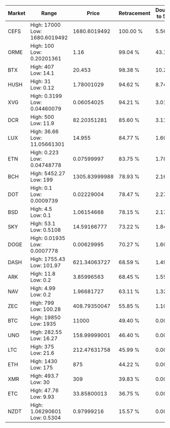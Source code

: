 | Market | Range | Price| Retracement | Doubles to 50% |
| --- | --- | --- | --- | --- |
| CEFS | High: 17000<br />Low: 1680.6019492 | 1680.6019492 | 100.00 % | 5.56 |
| ORME | High: 100<br />Low: 0.20201361 | 1.16 | 99.04 % | 43.19 |
| BTX | High: 407<br />Low: 14.1 | 20.453 | 98.38 % | 10.29 |
| HUSH | High: 31<br />Low: 0.12 | 1.78001029 | 94.62 % | 8.74 |
| XVG | High: 0.3199<br />Low: 0.04460079 | 0.06054025 | 94.21 % | 3.01 |
| DCR | High: 500<br />Low: 11.9 | 82.20351281 | 85.60 % | 3.11 |
| LUX | High: 36.66<br />Low: 11.05661301 | 14.955 | 84.77 % | 1.60 |
| ETN | High: 0.223<br />Low: 0.04748778 | 0.07599997 | 83.75 % | 1.78 |
| BCH | High: 5452.27<br />Low: 199 | 1305.83999988 | 78.93 % | 2.16 |
| DOT | High: 0.1<br />Low: 0.0009739 | 0.02229004 | 78.47 % | 2.27 |
| BSD | High: 4.5<br />Low: 0.1 | 1.06154668 | 78.15 % | 2.17 |
| SKY | High: 53.1<br />Low: 0.5108 | 14.59166777 | 73.22 % | 1.84 |
| DOGE | High: 0.01935<br />Low: 0.0007778 | 0.00629995 | 70.27 % | 1.60 |
| DASH | High: 1755.43<br />Low: 101.97 | 621.34063727 | 68.59 % | 1.49 |
| ARK | High: 11.8<br />Low: 0.2 | 3.85996563 | 68.45 % | 1.55 |
| NAV | High: 4.99<br />Low: 0.2 | 1.96681727 | 63.11 % | 1.32 |
| ZEC | High: 799<br />Low: 100.28 | 408.79350047 | 55.85 % | 1.10 |
| BTC | High: 19850<br />Low: 1935 | 11000 | 49.40 % | 0.00 |
| UNO | High: 282.55<br />Low: 16.27 | 158.99999001 | 46.40 % | 0.00 |
| LTC | High: 375<br />Low: 21.6 | 212.47631758 | 45.99 % | 0.00 |
| ETH | High: 1430<br />Low: 175 | 875 | 44.22 % | 0.00 |
| XMR | High: 493.7<br />Low: 30 | 309 | 39.83 % | 0.00 |
| ETC | High: 47.76<br />Low: 9.93 | 33.85800013 | 36.75 % | 0.00 |
| NZDT | High: 1.06290601<br />Low: 0.5304 | 0.97999216 | 15.57 % | 0.00 |
